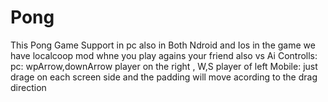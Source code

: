 # Pong
 
This Pong Game Support in pc also in Both Ndroid and Ios
in the game we have localcoop mod whne you play agains your friend also vs Ai
Controlls:
pc: wpArrow,downArrow player on the right , W,S player of left
Mobile: just drage on each screen side and the padding will move acording to the drag direction
